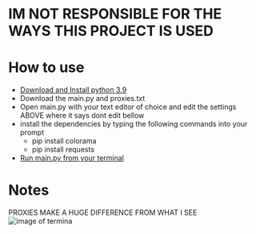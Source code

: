 # IM NOT RESPONSIBLE FOR THE WAYS THIS PROJECT IS USED
# How to use
- [Download and Install python 3.9](https://www.python.org/downloads/)
- Download the main.py and proxies.txt
- Open main.py with your text editor of choice and edit the settings ABOVE where it says dont edit bellow
- install the dependencies by typing the following commands into your prompt
  - pip install colorama
  - pip install requests
- [Run main.py from your terminal](https://howchoo.com/python/run-python-terminal)
# Notes
PROXIES MAKE A HUGE DIFFERENCE FROM WHAT I SEE
![image of termina](https://cdn.discordapp.com/attachments/865897316043718676/865897366687449109/Screen_Shot_2021-07-17_at_1.05.38_PM.png)
